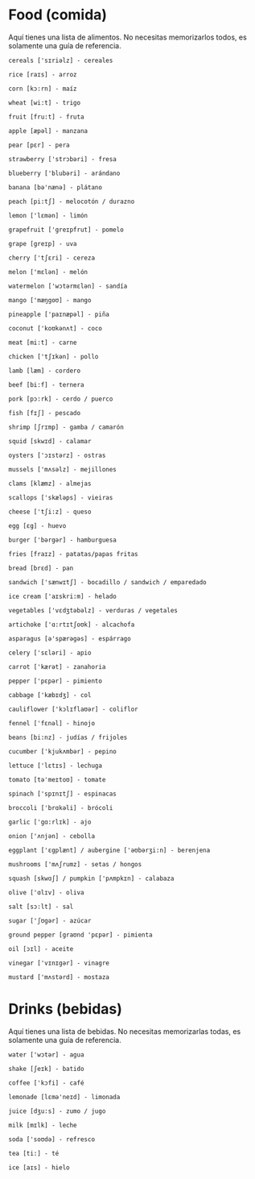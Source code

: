 # Food (comida)

Aquí tienes una lista de alimentos. No necesitas memorizarlos todos, es solamente una guía
de referencia.

    cereals ['sɪriəlz] - cereales

    rice [raɪs] - arroz

    corn [kɔ:rn] - maíz

    wheat [wi:t] - trigo

    fruit [fru:t] - fruta

    apple [æpəl] - manzana

    pear [pɛr] - pera

    strawberry ['strɔbəri] - fresa

    blueberry ['blubəri] - arándano

    banana [bə'nænə] - plátano

    peach [pi:tʃ] - melocotón / durazno

    lemon ['lɛmən] - limón

    grapefruit ['greɪpfrut] - pomelo

    grape [greɪp] - uva

    cherry ['tʃɛri] - cereza

    melon ['mɛlən] - melón

    watermelon ['wɔtərmɛlən] - sandía

    mango ['mæŋgoʊ] - mango

    pineapple ['paɪnæpəl] - piña

    coconut ['koʊkənʌt] - coco

    meat [mi:t] - carne

    chicken ['tʃɪkən] - pollo

    lamb [læm] - cordero

    beef [bi:f] - ternera

    pork [pɔ:rk] - cerdo / puerco

    fish [fɪʃ] - pescado

    shrimp [ʃrɪmp] - gamba / camarón

    squid [skwɪd] - calamar

    oysters ['ɔɪstərz] - ostras

    mussels ['mʌsəlz] - mejillones

    clams [klæmz] - almejas

    scallops ['skæləps] - vieiras

    cheese ['tʃi:z] - queso

    egg [ɛg] - huevo

    burger ['bərgər] - hamburguesa

    fries [fraɪz] - patatas/papas fritas

    bread [brɛd] - pan
    
    sandwich ['sænwɪtʃ] - bocadillo / sandwich / emparedado

    ice cream ['aɪskri:m] - helado

    vegetables ['vɛdʒtəbəlz] - verduras / vegetales

    artichoke ['ɑ:rtɪtʃoʊk] - alcachofa

    asparagus [ə'spærəgəs] - espárrago

    celery ['sɛləri] - apio

    carrot ['kærət] - zanahoria

    pepper ['pɛpər] - pimiento

    cabbage ['kæbɪdʒ] - col

    cauliflower ['kɔlɪflaʊər] - coliflor

    fennel ['fɛnəl] - hinojo

    beans [bi:nz] - judías / frijoles

    cucumber ['kjukʌmbər] - pepino

    lettuce ['lɛtɪs] - lechuga

    tomato [tə'meɪtoʊ] - tomate

    spinach ['spɪnɪtʃ] - espinacas

    broccoli ['brɑkəli] - brócoli

    garlic ['gɑ:rlɪk] - ajo

    onion ['ʌnjən] - cebolla

    eggplant ['ɛgplænt] / aubergine ['əʊbərʒi:n] - berenjena

    mushrooms ['mʌʃrumz] - setas / hongos

    squash [skwɑʃ] / pumpkin ['pʌmpkɪn] - calabaza

    olive ['ɑlɪv] - oliva

    salt [sɔ:lt] - sal

    sugar ['ʃʊgər] - azúcar

    ground pepper [graʊnd 'pɛpər] - pimienta

    oil [ɔɪl] - aceite

    vinegar ['vɪnɪgər] - vinagre

    mustard ['mʌstərd] - mostaza

# Drinks (bebidas)

Aquí tienes una lista de bebidas. No necesitas memorizarlas todas, es solamente una guía
de referencia.

    water ['wɔtər] - agua

    shake [ʃeɪk] - batido

    coffee ['kɔfi] - café

    lemonade [lɛmə'neɪd] - limonada

    juice [dʒu:s] - zumo / jugo

    milk [mɪlk] - leche

    soda ['soʊdə] - refresco

    tea [ti:] - té

    ice [aɪs] - hielo